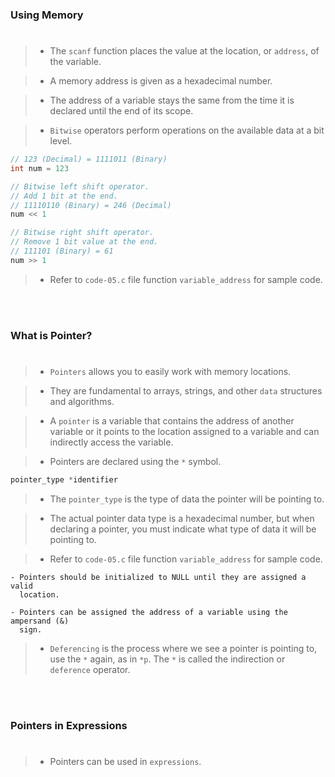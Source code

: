 ### Using Memory
#

> - The `scanf` function places the value at the location, or
    `address`, of the variable.

> - A memory address is given as a hexadecimal number.

> - The address of a variable stays the same from the time it
    is declared until the end of its scope.

> - `Bitwise` operators perform operations on the available data
    at a bit level.

```c
// 123 (Decimal) = 1111011 (Binary)
int num = 123

// Bitwise left shift operator.
// Add 1 bit at the end.
// 11110110 (Binary) = 246 (Decimal)
num << 1

// Bitwise right shift operator.
// Remove 1 bit value at the end.
// 111101 (Binary) = 61
num >> 1
```

> - Refer to `code-05.c` file function `variable_address` for sample code.

<br />
<br />


### What is Pointer?
#

> - `Pointers` allows you to easily work with memory locations.

> - They are fundamental to arrays, strings, and other `data` structures
    and algorithms.

> - A `pointer` is a variable that contains the address of another
    variable or it points to the location assigned to a variable and can
    indirectly access the variable.

> - Pointers are declared using the `*` symbol.

```c
pointer_type *identifier
```

> - The `pointer_type` is the type of data the pointer will be pointing to.

> - The actual pointer data type is a hexadecimal number, but when declaring
    a pointer, you must indicate what type of data it will be pointing to.

> - Refer to `code-05.c` file function `variable_address` for sample code.

```plaintext
- Pointers should be initialized to NULL until they are assigned a valid
  location.

- Pointers can be assigned the address of a variable using the ampersand (&)
  sign.
```

> - `Deferencing` is the process where we see a pointer is pointing to, use
    the `*` again, as in `*p`. The `*` is called the indirection or `deference`
    operator.

<br />
<br />



### Pointers in Expressions
#

> - Pointers can be used in `expressions`.
